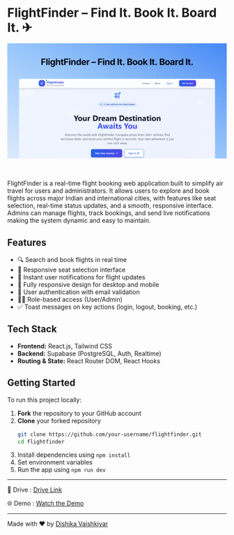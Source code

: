 # FlightFinder – Find It. Book It. Board It. ✈

![FlightFinder Preview](Project_Files/Frontend/public/images/og_img.png)

<br>

FlightFinder is a real-time flight booking web application built to simplify air travel for users and administrators. It allows users to explore and book flights across major Indian and international cities, with features like seat selection, real-time status updates, and a smooth, responsive interface. Admins can manage flights, track bookings, and send live notifications making the system dynamic and easy to maintain.

## Features

- 🔍 Search and book flights in real time  
- 💺 Responsive seat selection interface  
- 🔔 Instant user notifications for flight updates  
- 📱 Fully responsive design for desktop and mobile  
- 🔐 User authentication with email validation  
- 🧑‍💼 Role-based access (User/Admin)  
- ✅ Toast messages on key actions (login, logout, booking, etc.)

## Tech Stack

- **Frontend:** React.js, Tailwind CSS  
- **Backend:** Supabase (PostgreSQL, Auth, Realtime)  
- **Routing & State:** React Router DOM, React Hooks
 
## Getting Started

To run this project locally:

1. **Fork** the repository to your GitHub account  
2. **Clone** your forked repository  
   ```bash
   git clone https://github.com/your-username/flightfinder.git
   cd flightfinder 
3. Install dependencies using `npm install`  
4. Set environment variables  
5. Run the app using `npm run dev`  

---

🔗 Drive : [Drive Link](https://drive.google.com/drive/folders/1yFjRWsHONg-FPmsYw3H9Za7CZRdjT2CR?usp=sharing)

🌐 Demo : [Watch the Demo](https://drive.google.com/file/d/1JszI6TTMx6hA7s-L_9XncmgoS_Ym4h1z/view?usp=sharing)

---

Made with ❤️ by [Dishika Vaishkiyar](https://github.com/Dishika18)
